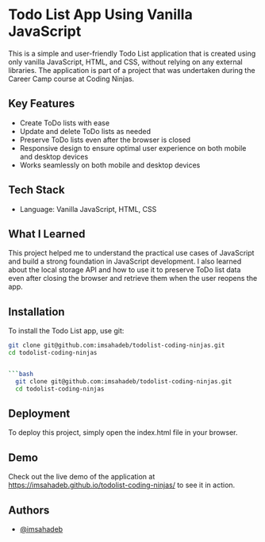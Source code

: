 # Todo List App Using Vanilla JavaScript

This is a simple and user-friendly Todo List application that is created using only vanilla JavaScript, HTML, and CSS, without relying on any external libraries. The application is part of a project that was undertaken during the Career Camp course at Coding Ninjas.

## Key Features

- Create ToDo lists with ease
- Update and delete ToDo lists as needed
- Preserve ToDo lists even after the browser is closed
- Responsive design to ensure optimal user experience on both mobile and desktop devices
- Works seamlessly on both mobile and desktop devices

## Tech Stack

- Language: Vanilla JavaScript, HTML, CSS

## What I Learned

This project helped me to understand the practical use cases of JavaScript and build a strong foundation in JavaScript development. I also learned about the local storage API and how to use it to preserve ToDo list data even after closing the browser and retrieve them when the user reopens the app.

## Installation

To install the Todo List app, use git:

```bash
git clone git@github.com:imsahadeb/todolist-coding-ninjas.git
cd todolist-coding-ninjas


```bash
  git clone git@github.com:imsahadeb/todolist-coding-ninjas.git
  cd todolist-coding-ninjas
```
    
## Deployment
To deploy this project, simply open the index.html file in your browser.

## Demo

Check out the live demo of the application at https://imsahadeb.github.io/todolist-coding-ninjas/ to see it in action.


## Authors

- [@imsahadeb](https://github.com/imsahadeb)


